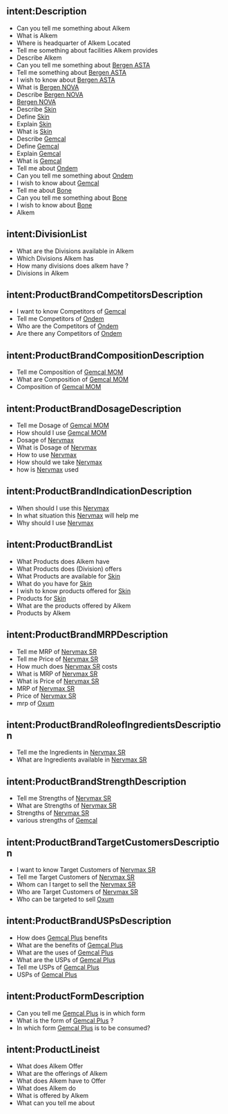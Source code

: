 ## intent:Description
- Can you tell me something about Alkem
- What is Alkem
- Where is headquarter of Alkem Located
- Tell me something about facilities Alkem provides
- Describe Alkem
- Can you tell me something about [Bergen ASTA](Division)
- Tell me something about [Bergen ASTA](Division)
- I wish to know about [Bergen ASTA](Division)
- What is [Bergen NOVA](Division)
- Describe [Bergen NOVA](Division)
- [Bergen NOVA](Division)
- Describe [Skin](ProductLine)
- Define [Skin](ProductLine)
- Explain [Skin](ProductLine)
- What is [Skin](ProductLine)
- Describe [Gemcal](ProductBrand)
- Define [Gemcal](ProductBrand)
- Explain [Gemcal](ProductBrand)
- What is [Gemcal](ProductBrand)
- Tell me about [Ondem](ProductBrand)
- Can you tell me something about [Ondem](ProductBrand)
- I wish to know about [Gemcal](ProductBrand)
- Tell me about [Bone](ProductLine)
- Can you tell me something about [Bone](ProductLine)
- I wish to know about [Bone](ProductLine)
- Alkem

## intent:DivisionList
- What are the Divisions available in Alkem
- Which Divisions Alkem has
- How many divisions does alkem have ?
- Divisions in Alkem

## intent:ProductBrandCompetitorsDescription
- I want to know Competitors of [Gemcal](ProductBrand)
- Tell me Competitors of [Ondem](ProductBrand)
- Who are the Competitors of [Ondem](ProductBrand)
- Are there any Competitors of [Ondem](ProductBrand)

## intent:ProductBrandCompositionDescription
- Tell me Composition of [Gemcal MOM](ProductBrand)
- What are Composition of [Gemcal MOM](ProductBrand)
- Composition of [Gemcal MOM](ProductBrand)

## intent:ProductBrandDosageDescription
- Tell me Dosage of [Gemcal MOM](ProductBrand)
- How should I use [Gemcal MOM](ProductBrand)
- Dosage of [Nervmax](ProductBrand)
- What is Dosage of [Nervmax](ProductBrand)
- How to use [Nervmax](ProductBrand)
- How should we take [Nervmax](ProductBrand)
- how is [Nervmax](ProductBrand) used

## intent:ProductBrandIndicationDescription
- When should I use this [Nervmax](ProductBrand)
- In what situation this [Nervmax](ProductBrand) will help me
- Why should I use [Nervmax](ProductBrand)

## intent:ProductBrandList
- What Products does Alkem have
- What Products does (Division) offers
- What Products are available for [Skin](ProductLine)
- What do you have for [Skin](ProductLine)
- I wish to know products offered for [Skin](ProductLine)
- Products for [Skin](ProductLine)
- What are the products offered by Alkem
- Products by Alkem

## intent:ProductBrandMRPDescription
- Tell me MRP of [Nervmax SR](ProductBrand)
- Tell me Price of [Nervmax SR](ProductBrand)
- How much does [Nervmax SR](ProductBrand) costs
- What is MRP of [Nervmax SR](ProductBrand)
- What is Price of [Nervmax SR](ProductBrand)
- MRP of [Nervmax SR](ProductBrand)
- Price of [Nervmax SR](ProductBrand)
- mrp of [Oxum](ProductBrand)

## intent:ProductBrandRoleofIngredientsDescription
- Tell me the Ingredients in [Nervmax SR](ProductBrand)
- What are Ingredients available in [Nervmax SR](ProductBrand)

## intent:ProductBrandStrengthDescription
- Tell me Strengths of [Nervmax SR](ProductBrand)
- What are Strengths of [Nervmax SR](ProductBrand)
- Strengths of [Nervmax SR](ProductBrand)
- various strengths of [Gemcal](ProductBrand)

## intent:ProductBrandTargetCustomersDescription
- I want to know Target Customers of [Nervmax SR](ProductBrand)
- Tell me Target Customers of [Nervmax SR](ProductBrand)
- Whom can I target to sell the [Nervmax SR](ProductBrand)
- Who are Target Customers of [Nervmax SR](ProductBrand)
- Who can be targeted to sell [Oxum](ProductBrand)

## intent:ProductBrandUSPsDescription
- How does [Gemcal Plus](ProductBrand) benefits
- What are the benefits of [Gemcal Plus](ProductBrand)
- What are the uses of [Gemcal Plus](ProductBrand)
- What are the USPs of [Gemcal Plus](ProductBrand)
- Tell me USPs of [Gemcal Plus](ProductBrand)
- USPs of [Gemcal Plus](ProductBrand)

## intent:ProductFormDescription
- Can you tell me [Gemcal Plus](ProductBrand) is in which form
- What is the form of [Gemcal Plus](ProductBrand) ?
- In which form [Gemcal Plus](ProductBrand) is to be consumed?

## intent:ProductLineist
- What does Alkem Offer
- What are the offerings of Alkem
- What does Alkem have to Offer
- What does Alkem do
- What is offered by Alkem
- What can you tell me about
